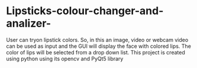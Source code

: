 # Lipsticks-colour-changer-and-analizer-
User can tryon lipstick colors. So, in this an image, video or webcam video can be used as input and the GUI will display the face with colored lips. The color of lips will be selected from a drop down list.
This project is created using python using its opencv and PyQt5 library 

